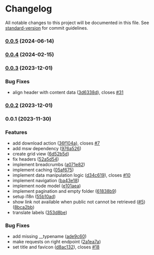 # Changelog

All notable changes to this project will be documented in this file. See [standard-version](https://github.com/conventional-changelog/standard-version) for commit guidelines.

### [0.0.5](https://github.com/zextras/carbonio-files-public-folder-ui/compare/v0.0.4...v0.0.5) (2024-06-14)

### [0.0.4](https://github.com/zextras/carbonio-files-public-folder-ui/compare/v0.0.3...v0.0.4) (2024-02-15)

### [0.0.3](https://github.com/zextras/carbonio-files-public-folder-ui/compare/v0.0.2...v0.0.3) (2023-12-01)


### Bug Fixes

* align header with content data ([3d6338d](https://github.com/zextras/carbonio-files-public-folder-ui/commit/3d6338d928101617539d4b02682e94739ed6c53a)), closes [#31](https://github.com/zextras/carbonio-files-public-folder-ui/issues/31)

### [0.0.2](https://github.com/zextras/carbonio-files-public-folder-ui/compare/v0.0.1...v0.0.2) (2023-12-01)

### 0.0.1 (2023-11-30)


### Features

* add download action ([36f104a](https://github.com/zextras/carbonio-files-public-folder-ui/commit/36f104a826509d0cccd7955fddf921a4eaf82fbd)), closes [#7](https://github.com/zextras/carbonio-files-public-folder-ui/issues/7)
* add msw dependency ([976a526](https://github.com/zextras/carbonio-files-public-folder-ui/commit/976a5267421b5d7f5a423571c616aec3126d8027))
* create grid view ([6d52b5d](https://github.com/zextras/carbonio-files-public-folder-ui/commit/6d52b5db8b91974c13a58394acf608918f1d7b2f))
* fix headers ([52a5d54](https://github.com/zextras/carbonio-files-public-folder-ui/commit/52a5d54b4226dd49e39cb37db25fa04d7fd23a0d))
* implement breadcrumbs ([a071e82](https://github.com/zextras/carbonio-files-public-folder-ui/commit/a071e821e1739c552d2e6e6ec2d674ffa5c6c945))
* implement caching ([05af675](https://github.com/zextras/carbonio-files-public-folder-ui/commit/05af67514501bf6d53bd39ab9a8d4d66a0286cd6))
* implement data manipulation logic ([d34c619](https://github.com/zextras/carbonio-files-public-folder-ui/commit/d34c619b0ffa2372dd51608fdf86570b0cabd677)), closes [#10](https://github.com/zextras/carbonio-files-public-folder-ui/issues/10)
* implement navigation ([ba43e18](https://github.com/zextras/carbonio-files-public-folder-ui/commit/ba43e18b960113a69ac7cb5737fd27799da6b7f7))
* implement node model ([e101aea](https://github.com/zextras/carbonio-files-public-folder-ui/commit/e101aea4e2331e183c54044a3c7db3039fe478d2))
* implement pagination and empty folder ([61838b9](https://github.com/zextras/carbonio-files-public-folder-ui/commit/61838b999312cf9b8a05c022199ff71adf025f6e))
* setup i18n ([55b10ad](https://github.com/zextras/carbonio-files-public-folder-ui/commit/55b10ad673e91c9a1028acd076b713f4b4553859))
* show link not available when public not cannot be retrieved ([#5](https://github.com/zextras/carbonio-files-public-folder-ui/issues/5)) ([8bca2bb](https://github.com/zextras/carbonio-files-public-folder-ui/commit/8bca2bbf08f17ca67eecf0534db8dabea91117cb))
* translate labels ([353d8be](https://github.com/zextras/carbonio-files-public-folder-ui/commit/353d8be2dc2b6b74ee2f0d03252f2527832be5ff))


### Bug Fixes

* add missing __typename ([ade9c60](https://github.com/zextras/carbonio-files-public-folder-ui/commit/ade9c60c1295f3b2ca3006b9547a281fe598903d))
* make requests on right endpoint ([2a1ea7a](https://github.com/zextras/carbonio-files-public-folder-ui/commit/2a1ea7a4256d9ac1db1c2979d035f9bc1d4d65a3))
* set title and favicon ([d8ac132](https://github.com/zextras/carbonio-files-public-folder-ui/commit/d8ac13262121218167e8cf0666e423c252fc81d9)), closes [#18](https://github.com/zextras/carbonio-files-public-folder-ui/issues/18)
